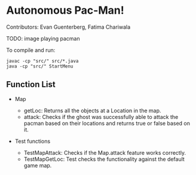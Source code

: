 # Autonomous Pac-Man!

Contributors: Evan Guenterberg, Fatima Chariwala

TODO: image playing pacman

To compile and run:
```
javac -cp "src/" src/*.java
java -cp "src/" StartMenu
```

## Function List
- Map
  - getLoc: Returns all the objects at a Location in the map.
  - attack: Checks if the ghost was successfully able to attack the pacman based on their locations and returns true or false based on it.

- Test functions
  - TestMapAttack: Checks if the Map.attack feature works correctly.
  - TestMapGetLoc: Test checks the functionality against the default game map.